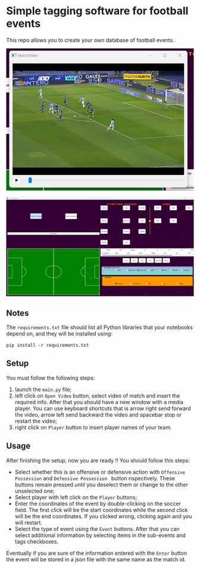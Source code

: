 # Simple tagging software for football events

This repo allows you to create your own database of football events.

![mediaplayer](utils/mediaplayer.png)

![mediaplayer](utils/dash.png)

## Notes
The `requirements.txt` file should list all Python libraries that your notebooks
depend on, and they will be installed using:

```
pip install -r requirements.txt
```

## Setup

You must follow the following steps:

1. launch the `main.py` file;
2. left click on `Open Video` button, select video of match and insert the required info. After that you should have a new window with a media player. You can use keyboard shortcuts that is arrow right send forward the video, arrow left send backward the video and spacebar stop or restart the video;
3. right click on  `Player` button to insert player names of your team. 

## Usage

After finishing the setup, now you are ready !!
You should follow this steps:

* Select whether this is an offensive or defensive action with `Offensive Possession` and `Defensive Possession ` button rispectively. These buttons remain pressed until you deselect them or change to the other unselected one;
* Select player with left click on the `Player` buttons;
* Enter the coordinates of the event by double-clicking on the soccer field. The first click will be the start coordinates while the second click will be the end coordinates. If you clicked wrong, clicking again and you will restart.
* Select the type of event using the `Event` buttons. After that you can select additional information by selecting items in the sub-events and tags checkboxes.


Eventually if you are sure of the information entered with the `Enter` button the event will be stored in a json file with the same name as the match id.
